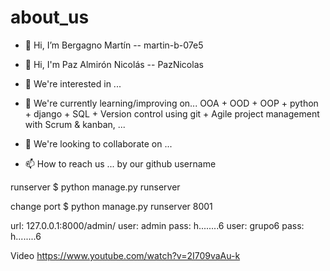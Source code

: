 # about_us
- 👋 Hi, I’m Bergagno Martín -- martin-b-07e5
- 👋 Hi, I'm Paz Almirón Nicolás -- PazNicolas

- 👀 We're interested in ...
- 🌱 We're currently learning/improving on... OOA + OOD + OOP + python + django + SQL + Version control using git + Agile project management with Scrum & kanban, ...
- 💞️ We're looking to collaborate on ...
- 📫 How to reach us ... by our github username

runserver
$ python manage.py runserver

change port
$ python manage.py runserver 8001

 url: 127.0.0.1:8000/admin/
user: admin
pass: h........6
user: grupo6
pass: h........6

Video
https://www.youtube.com/watch?v=2I709vaAu-k